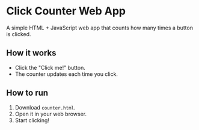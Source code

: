 # Click Counter Web App

A simple HTML + JavaScript web app that counts how many times a button is clicked.

## How it works
- Click the "Click me!" button.
- The counter updates each time you click.

## How to run
1. Download `counter.html`.
2. Open it in your web browser.
3. Start clicking!
